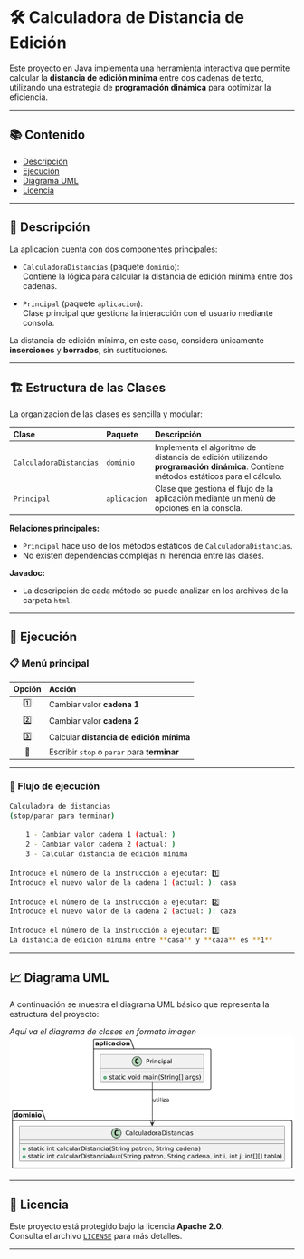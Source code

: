 # 🛠️ Calculadora de Distancia de Edición

Este proyecto en Java implementa una herramienta interactiva que permite calcular la **distancia de edición mínima** entre dos cadenas de texto, utilizando una estrategia de **programación dinámica** para optimizar la eficiencia.

---

## 📚 Contenido

- [Descripción](#descripción)
- [Ejecución](#ejecución)
- [Diagrama UML](#diagrama-uml)
- [Licencia](#licencia)

---

## 📖 Descripción

La aplicación cuenta con dos componentes principales:

- `CalculadoraDistancias` (paquete `dominio`):  
  Contiene la lógica para calcular la distancia de edición mínima entre dos cadenas.

- `Principal` (paquete `aplicacion`):  
  Clase principal que gestiona la interacción con el usuario mediante consola.

La distancia de edición mínima, en este caso, considera únicamente **inserciones** y **borrados**, sin sustituciones.

---

## 🏗️ Estructura de las Clases

La organización de las clases es sencilla y modular:

| Clase                  | Paquete       | Descripción |
|:-----------------------|:--------------|:------------|
| `CalculadoraDistancias` | `dominio`     | Implementa el algoritmo de distancia de edición utilizando **programación dinámica**. Contiene métodos estáticos para el cálculo. |
| `Principal`             | `aplicacion`  | Clase que gestiona el flujo de la aplicación mediante un menú de opciones en la consola. |

**Relaciones principales:**

- `Principal` hace uso de los métodos estáticos de `CalculadoraDistancias`.
- No existen dependencias complejas ni herencia entre las clases.

**Javadoc:**
- La descripción de cada método se puede analizar en los archivos de la carpeta `html`.

---

## 🏃 Ejecución

### 📋 Menú principal

| Opción | Acción |
|:------:|:------ |
| 1️⃣    | Cambiar valor **cadena 1** |
| 2️⃣    | Cambiar valor **cadena 2** |
| 3️⃣    | Calcular **distancia de edición mínima** |
| 🛑     | Escribir `stop` o `parar` para **terminar** |

---

### 🚀 Flujo de ejecución

```bash
Calculadora de distancias
(stop/parar para terminar)

    1 - Cambiar valor cadena 1 (actual: )
    2 - Cambiar valor cadena 2 (actual: )
    3 - Calcular distancia de edición mínima

Introduce el número de la instrucción a ejecutar: 1️⃣
Introduce el nuevo valor de la cadena 1 (actual: ): casa

Introduce el número de la instrucción a ejecutar: 2️⃣
Introduce el nuevo valor de la cadena 2 (actual: ): caza

Introduce el número de la instrucción a ejecutar: 3️⃣
La distancia de edición mínima entre **casa** y **caza** es **1**
```

---

## 📈 Diagrama UML

A continuación se muestra el diagrama UML básico que representa la estructura del proyecto:

_Aquí va el diagrama de clases en formato imagen_  
![Diagrama UML](https://github.com/Matthew-PV/Repositorio-Progra-II/blob/ea156f4b8e5c60845e44d6502158de94e83f905b/Pr%C3%A1cticas/Pr%C3%A1ctica%204/Diagrama%20UML.png)

---

## 📜 Licencia

Este proyecto está protegido bajo la licencia **Apache 2.0**.  
Consulta el archivo [`LICENSE`](LICENSE) para más detalles.

---
